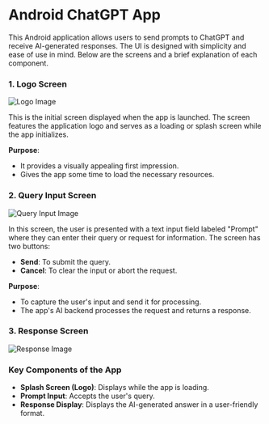 
# Android ChatGPT App

This Android application allows users to send prompts to ChatGPT and receive AI-generated responses. The UI is designed with simplicity and ease of use in mind. Below are the screens and a brief explanation of each component.

### 1. Logo Screen
![Logo Image](logo.png)

This is the initial screen displayed when the app is launched. The screen features the application logo and serves as a loading or splash screen while the app initializes. 

**Purpose**: 
- It provides a visually appealing first impression.
- Gives the app some time to load the necessary resources.

### 2. Query Input Screen
![Query Input Image](query.png)

In this screen, the user is presented with a text input field labeled "Prompt" where they can enter their query or request for information. The screen has two buttons:
- **Send**: To submit the query.
- **Cancel**: To clear the input or abort the request.

**Purpose**: 
- To capture the user's input and send it for processing.
- The app's AI backend processes the request and returns a response.

### 3. Response Screen
![Response Image](response.png)




### Key Components of the App
- **Splash Screen (Logo)**: Displays while the app is loading.
- **Prompt Input**: Accepts the user's query.
- **Response Display**: Displays the AI-generated answer in a user-friendly format.
